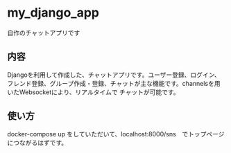 # my_django_app
自作のチャットアプリです

## 内容
Djangoを利用して作成した、チャットアプリです。ユーザー登録、ログイン、フレンド登録、グループ作成・登録、チャットが主な機能です。channelsを用いたWebsocketにより、リアルタイムで
チャットが可能です。

## 使い方
docker-compose up をしていただいて、localhost:8000/sns　でトップページにつながるはずです。
